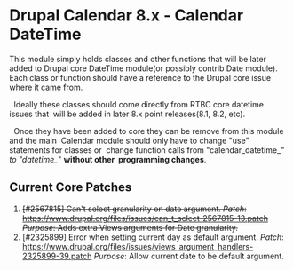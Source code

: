 # Drupal Calendar 8.x - Calendar DateTime

This module simply holds classes and other functions that will be later 
added to Drupal core DateTime module(or possibly contrib Date module).  Each class 
or function should have a reference to the Drupal core issue where it came from.

  Ideally these classes should come directly from RTBC core datetime issues that 
 will be added in later 8.x point releases(8.1, 8.2, etc).

  Once they have been added to core they can be remove from this module and the 
main  Calendar module should only have to change "use" statements for classes or 
 change function calls from "calendar_datetime_*" to "datetime_*" **without other  
programming changes**.

## Current Core Patches
 
1. ~~[#2567815] Can't select granularity on date argument.
 *Patch*: https://www.drupal.org/files/issues/can_t_select-2567815-13.patch
 *Purpose*: Adds extra Views arguments for Date granularity.~~
2. [#2325899] Error when setting current day as default argument.
 *Patch*: https://www.drupal.org/files/issues/views_argument_handlers-2325899-39.patch
 *Purpose*: Allow current date to be default argument.
